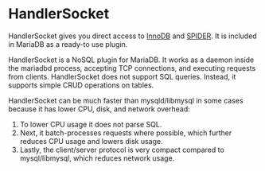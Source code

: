 
# HandlerSocket

HandlerSocket gives you direct access to [InnoDB](../../../../../general-resources/learning-and-training/training-and-tutorials/advanced-mariadb-articles/development-articles/quality/innodb-upgrade-tests/README.md) and [SPIDER](../../../storage-engines/spider/spider-functions/spider_copy_tables.md). It is included in MariaDB as a ready-to use plugin.


HandlerSocket is a NoSQL plugin for MariaDB. It works as a daemon inside the mariadbd process, accepting TCP connections, and executing requests from clients. HandlerSocket does not support SQL queries. Instead, it supports simple CRUD operations on tables.


HandlerSocket can be much faster than mysqld/libmysql in some cases because it has lower CPU, disk, and network overhead:


1. To lower CPU usage it does not parse SQL.
1. Next, it batch-processes requests where possible, which further reduces CPU usage and lowers disk usage.
1. Lastly, the client/server protocol is very compact compared to mysql/libmysql, which reduces network usage.

